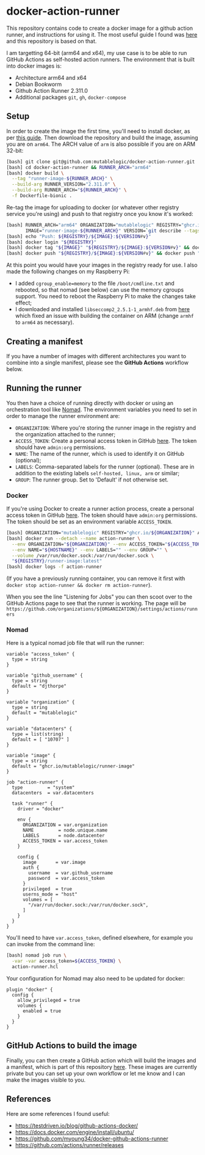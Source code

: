 # docker-action-runner

This repository contains code to create a docker image for a github action runner,
and instructions for using it. The most useful guide I found was 
[here](https://testdriven.io/blog/github-actions-docker/) and this repository is based on that.

I am targetting 64-bit (arm64 and x64), my use case is
to be able to run GitHub Actions as self-hosted action runners.  The environment that is built
into docker images is:

  * Architecture arm64 and x64
  * Debian Bookworm
  * Github Action Runner 2.311.0
  * Additional packages `git`, `gh`, `docker-compose`

## Setup

In order to create the image the first time, you'll need to install docker, as per
[this guide](https://docs.docker.com/engine/install/debian/). Then download the repository
and build the image, assuming you are on `arm64`. The ARCH value of `arm` is also possible
if you are on ARM 32-bit:

```bash
[bash] git clone git@github.com:mutablelogic/docker-action-runner.git
[bash] cd docker-action-runner && RUNNER_ARCH="arm64"
[bash] docker build \
  --tag "runner-image-${RUNNER_ARCH}" \
  --build-arg RUNNER_VERSION="2.311.0" \
  --build-arg RUNNER_ARCH="${RUNNER_ARCH}" \
  -f Dockerfile-bionic .
```

Re-tag the image for uploading to docker (or whatever other registry service you're using)
and push to that registry once you know it's worked:

```bash
[bash] RUNNER_ARCH="arm64" ORGANIZATION="mutablelogic" REGISTRY="ghcr.io/${ORGANIZATION}" \
       IMAGE="runner-image-${RUNNER_ARCH}" VERSION=`git describe --tags` 
[bash] echo "Push: ${REGISTRY}/${IMAGE}:${VERSION#v}"
[bash] docker login "${REGISTRY}"
[bash] docker tag "${IMAGE}" "${REGISTRY}/${IMAGE}:${VERSION#v}" && docker tag "${IMAGE}" "${REGISTRY}/${IMAGE}:latest"
[bash] docker push "${REGISTRY}/${IMAGE}:${VERSION#v}" && docker push "${REGISTRY}/${IMAGE}" && docker image rm "${IMAGE}"
```

At this point you would have your images in the registry ready for use. I also made the following changes on my Raspberry Pi:

  * I added `cgroup_enable=memory` to the file `/boot/cmdline.txt` and rebooted, so that nomad (see below) can use the memory cgroups support. You need to reboot the 
  Raspberry Pi to make the changes take effect;
  * I downloaded and installed `libseccomp2_2.5.1-1_armhf.deb` from [here](http://ftp.us.debian.org/debian/pool/main/libs/libseccomp/libseccomp2_2.5.1-1_armhf.deb) which fixed an issue with building the container on ARM (change `armhf` to `arm64` as necessary).

## Creating a manifest

If you have a number of images with different architectures you want to combine into a
single manifest, please see the __GitHub Actions__ workflow below.

## Running the runner

You then have a choice of running directly with docker or using an orchestration tool like [Nomad](https://www.nomadproject.io/).
The environment variables you need to set in order to manage the runner environment are:

  * `ORGANIZATION`: Where you're storing the runner image in the registry and the organization attached to the runner;
  * `ACCESS_TOKEN`: Create a personal access token in GitHub [here](https://github.com/settings/tokens). The token should have `admin:org` permissions.
  * `NAME`: The name of the runner, which is used to identify it on GitHub (optional);
  * `LABELS`: Comma-separated labels for the runner (optional). These are in addition
    to the existing labels `self-hosted, linux, arm` or similar;
  * `GROUP`: The runner group. Set to 'Default' if not otherwise set.

### Docker

If you're using Docker to create a runner action process, create a personal access token in GitHub [here](https://github.com/settings/tokens).
The token should have `admin:org` permissions. The token should be set as an environment variable `ACCESS_TOKEN`.

```bash
[bash] ORGANIZATION="mutablelogic" REGISTRY="ghcr.io/${ORGANIZATION}" ACCESS_TOKEN="XXXXXXX"
[bash] docker run --detach --name action-runner \
  --env ORGANIZATION="${ORGANIZATION}" --env ACCESS_TOKEN="${ACCESS_TOKEN}" \
  --env NAME="${HOSTNAME}" --env LABELS="" --env GROUP="" \
  --volume /var/run/docker.sock:/var/run/docker.sock \
  "${REGISTRY}/runner-image:latest"
[bash] docker logs -f action-runner
```

(If you have a previously running container, you can remove it first with `docker stop action-runner && docker rm action-runner`).

When you see the line "Listening for Jobs" you can then scoot over to the GitHub Actions page to see that the runner is working. 
The page will be `https://github.com/organizations/${ORGANIZATION}/settings/actions/runners`

### Nomad

Here is a typical nomad job file that will run the runner:

```hcl
variable "access_token" {
  type = string
}

variable "github_username" {
  type = string
  default = "djthorpe"
}

variable "organization" {
  type = string
  default = "mutablelogic"
}

variable "datacenters" {
  type = list(string)
  default = [ "10707" ]
}

variable "image" {
  type = string
  default = "ghcr.io/mutablelogic/runner-image"
}

job "action-runner" {
  type         = "system"
  datacenters  = var.datacenters

  task "runner" {
    driver = "docker"

    env {
      ORGANIZATION = var.organization
      NAME         = node.unique.name
      LABELS       = node.datacenter
      ACCESS_TOKEN = var.access_token
    }

    config {
      image       = var.image
      auth {
        username  = var.github_username
        password  = var.access_token
      }
      privileged  = true
      userns_mode = "host"
      volumes = [
        "/var/run/docker.sock:/var/run/docker.sock",
      ]
    }
  }
}
```

You'll need to have `var.access_token`, defined elsewhere, for example you can invoke from the command line:

```bash
[bash] nomad job run \
  -var -var access_token=${ACCESS_TOKEN} \
  action-runner.hcl 
```

Your configuration for Nomad may also need to be updated for docker:

```hcl
plugin "docker" {
  config {
    allow_privileged = true
    volumes {
      enabled = true
    }
  }
}
```

## GitHub Actions to build the image

Finally, you can then create a GitHub action which will build the images and a
manifest, which is part of this repository [here](https://github.com/mutablelogic/docker-action-runner/blob/main/.github/workflows/make-image.yaml). These images
are currently private but you can set up your own workflow or let me know and I can
make the images visible to you.

## References

Here are some references I found useful:

  * https://testdriven.io/blog/github-actions-docker/
  * https://docs.docker.com/engine/install/ubuntu/
  * https://github.com/myoung34/docker-github-actions-runner
  * https://github.com/actions/runner/releases


